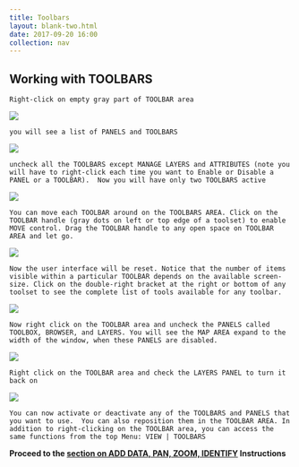 ```yaml
---
title: Toolbars
layout: blank-two.html
date: 2017-09-20 16:00
collection: nav
---
```




## Working with TOOLBARS

```
Right-click on empty gray part of TOOLBAR area
```

<div class="maps"><img src="../../assets/graf/toolbar_click.jpg"></div>

```
you will see a list of PANELS and TOOLBARS 
```

<div class="maps"><img src="../../assets/graf/panels_toolbars.jpg"></div>

```
uncheck all the TOOLBARS except MANAGE LAYERS and ATTRIBUTES (note you will have to right-click each time you want to Enable or Disable a PANEL or a TOOLBAR).  Now you will have only two TOOLBARS active
```

<div class="maps"><img src="../../assets/graf/toolbars_disable.jpg"></div>

```
You can move each TOOLBAR around on the TOOLBARS AREA. Click on the TOOLBAR handle (gray dots on left or top edge of a toolset) to enable MOVE control. Drag the TOOLBAR handle to any open space on TOOLBAR AREA and let go.
```
<div class="maps"><img src="../../assets/graf/gui_10_toolbar.jpg"></div>

```
Now the user interface will be reset. Notice that the number of items visible within a particular TOOLBAR depends on the available screen-size. Click on the double-right bracket at the right or bottom of any toolset to see the complete list of tools available for any toolbar.
```

<div class="maps"><img src="../../assets/graf/gui_11_toolbar.jpg"></div>

```
Now right click on the TOOLBAR area and uncheck the PANELS called TOOLBOX, BROWSER, and LAYERS. You will see the MAP AREA expand to the width of the window, when these PANELS are disabled.
```

<div class="maps"><img src="../../assets/graf/gui_8_toolbar.jpg"></div>

```
Right click on the TOOLBAR area and check the LAYERS PANEL to turn it back on
```

<div class="maps"><img src="../../assets/graf/gui_12_toolbar.jpg"></div>

```
You can now activate or deactivate any of the TOOLBARS and PANELS that you want to use.  You can also reposition them in the TOOLBAR AREA. In addition to right-clicking on the TOOLBAR area, you can access the same functions from the top Menu: VIEW | TOOLBARS
```

**Proceed to the [section on ADD DATA, PAN, ZOOM, IDENTIFY](../panzoom) Instructions**